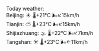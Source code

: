 Today weather:  
Beijing: ☀️ 🌡️+21°C 🌬️↙15km/h  
Tianjin: ⛅️  🌡️+23°C 🌬️↙15km/h  
Shijiazhuang: 🌫  🌡️+22°C 🌬️↙7km/h  
Tangshan: ☀️ 🌡️+23°C 🌬️←11km/h  
